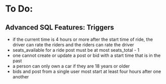 # To Do:

## Advanced SQL Features: Triggers
- if the current time is 4 hours or more after the start time of ride, the driver can rate the riders and the riders can rate the driver
- seats_available for a ride post must be at most seats_total - 1
- one cannot create or update a post or bid with a start time that is in the past
- a person can only own a car if they are 18 years or older
- bids and post from a single user most start at least four hours after one another



